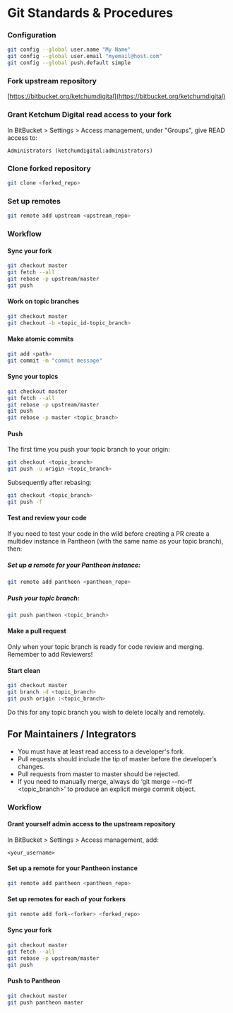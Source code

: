 # Git Standards & Procedures


### Configuration

```sh
git config --global user.name "My Name"
git config --global user.email "myemail@host.com"
git config --global push.default simple
```


### Fork upstream repository

[https://bitbucket.org/ketchumdigital](https://bitbucket.org/ketchumdigital)


### Grant Ketchum Digital read access to your fork

In BitBucket > Settings > Access management, under "Groups", give READ access to:

```
Administrators (ketchumdigital:administrators)
```


### Clone forked repository

```sh
git clone <forked_repo>
```


### Set up remotes

```sh
git remote add upstream <upstream_repo>
```


### Workflow


#### Sync your fork

```sh
git checkout master
git fetch --all
git rebase -p upstream/master
git push
```


#### Work on topic branches

```sh
git checkout master
git checkout -b <topic_id-topic_branch>
```


#### Make atomic commits

```sh
git add <path>
git commit -m "commit message"
```


#### Sync your topics

```sh
git checkout master
git fetch --all
git rebase -p upstream/master
git push
git rebase -p master <topic_branch>
```


#### Push

The first time you push your topic branch to your origin:

```sh
git checkout <topic_branch>
git push -u origin <topic_branch>
```

Subsequently after rebasing:

```sh
git checkout <topic_branch>
git push -f
```


#### Test and review your code

If you need to test your code in the wild before creating a PR create a multidev instance in Pantheon (with the same name as your topic branch), then:

##### Set up a remote for your Pantheon instance:

```sh
git remote add pantheon <pantheon_repo>
```

##### Push your topic branch:

```sh
git push pantheon <topic_branch>
```


#### Make a pull request

Only when your topic branch is ready for code review and merging. Remember to add Reviewers!


#### Start clean

```sh
git checkout master
git branch -d <topic_branch>
git push origin :<topic_branch>
```

Do this for any topic branch you wish to delete locally and remotely.


## For Maintainers / Integrators

- You must have at least read access to a developer's fork.
- Pull requests should include the tip of master before the developer’s changes.
- Pull requests from master to master should be rejected.
- If you need to manually merge, always do ‘git merge --no-ff <topic_branch>’ to produce an explicit merge commit object.


### Workflow


#### Grant yourself admin access to the upstream repository

In BitBucket > Settings > Access management, add:

```
<your_username>
```


#### Set up a remote for your Pantheon instance

```sh
git remote add pantheon <pantheon_repo>
```


#### Set up remotes for each of your forkers

```sh
git remote add fork-<forker> <forked_repo>
```


#### Sync your fork

```sh
git checkout master
git fetch --all
git rebase -p upstream/master
git push
```


#### Push to Pantheon

```sh
git checkout master
git push pantheon master
```
